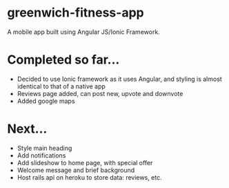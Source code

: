 # greenwich-fitness-app

A mobile app built using Angular JS/Ionic Framework.

# Completed so far...

* Decided to use Ionic framework as it uses Angular, and styling is almost identical to that of a native app
* Reviews page added, can post new, upvote and downvote
* Added google maps

# Next...

* Style main heading
* Add notifications
* Add slideshow to home page, with special offer
* Welcome message and brief background
* Host rails api on heroku to store data: reviews, etc.
